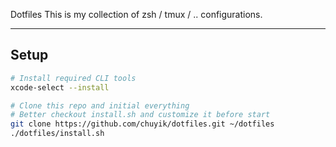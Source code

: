 Dotfiles
This is my collection of zsh / tmux / .. configurations.

---

## Setup
```bash
# Install required CLI tools
xcode-select --install

# Clone this repo and initial everything
# Better checkout install.sh and customize it before start
git clone https://github.com/chuyik/dotfiles.git ~/dotfiles
./dotfiles/install.sh
```

